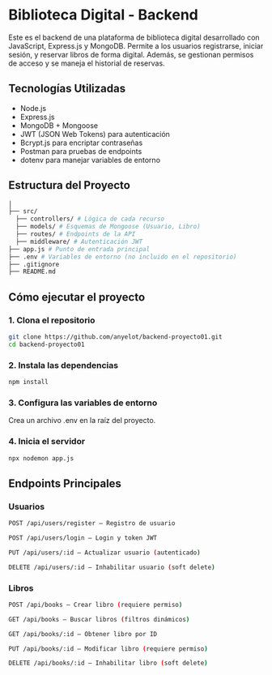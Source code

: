 # Biblioteca Digital - Backend

Este es el backend de una plataforma de biblioteca digital desarrollado con JavaScript, Express.js y MongoDB. Permite a los usuarios registrarse, iniciar sesión, y reservar libros de forma digital. Además, se gestionan permisos de acceso y se maneja el historial de reservas.

## Tecnologías Utilizadas

- Node.js
- Express.js
- MongoDB + Mongoose
- JWT (JSON Web Tokens) para autenticación
- Bcrypt.js para encriptar contraseñas
- Postman para pruebas de endpoints
- dotenv para manejar variables de entorno

## Estructura del Proyecto
```bash
│
├── src/
  ├── controllers/ # Lógica de cada recurso
  ├── models/ # Esquemas de Mongoose (Usuario, Libro)
  ├── routes/ # Endpoints de la API
  ├── middleware/ # Autenticación JWT
├── app.js # Punto de entrada principal
├── .env # Variables de entorno (no incluido en el repositorio)
├── .gitignore 
├── README.md 
```

## Cómo ejecutar el proyecto

### 1. Clona el repositorio

```bash
git clone https://github.com/anyelot/backend-proyecto01.git
cd backend-proyecto01
```

### 2. Instala las dependencias
```bash
npm install
```
### 3. Configura las variables de entorno
Crea un archivo .env en la raíz del proyecto.

### 4. Inicia el servidor
```bash
npx nodemon app.js
```

## Endpoints Principales
### Usuarios
```bash
POST /api/users/register – Registro de usuario

POST /api/users/login – Login y token JWT

PUT /api/users/:id – Actualizar usuario (autenticado)

DELETE /api/users/:id – Inhabilitar usuario (soft delete)
```

### Libros
```bash
POST /api/books – Crear libro (requiere permiso)

GET /api/books – Buscar libros (filtros dinámicos)

GET /api/books/:id – Obtener libro por ID

PUT /api/books/:id – Modificar libro (requiere permiso)

DELETE /api/books/:id – Inhabilitar libro (soft delete)
```